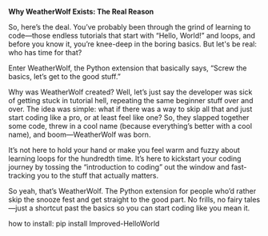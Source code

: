 **Why WeatherWolf Exists: The Real Reason**

So, here’s the deal. You’ve probably been through the grind of learning to code—those endless tutorials that start with “Hello, World!” and loops, and before you know it, you’re knee-deep in the boring basics. But let's be real: who has time for that?

Enter WeatherWolf, the Python extension that basically says, “Screw the basics, let’s get to the good stuff.”

Why was WeatherWolf created? Well, let’s just say the developer was sick of getting stuck in tutorial hell, repeating the same beginner stuff over and over. The idea was simple: what if there was a way to skip all that and just start coding like a pro, or at least feel like one? So, they slapped together some code, threw in a cool name (because everything’s better with a cool name), and boom—WeatherWolf was born.

It’s not here to hold your hand or make you feel warm and fuzzy about learning loops for the hundredth time. It’s here to kickstart your coding journey by tossing the “introduction to coding” out the window and fast-tracking you to the stuff that actually matters.

So yeah, that’s WeatherWolf. The Python extension for people who’d rather skip the snooze fest and get straight to the good part. No frills, no fairy tales—just a shortcut past the basics so you can start coding like you mean it.

how to install: pip install Improved-HelloWorld
